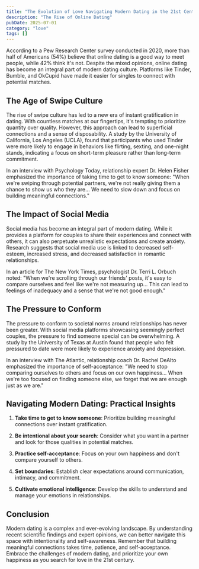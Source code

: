 ```yaml
---
title: "The Evolution of Love Navigating Modern Dating in the 21st Century"
description: "The Rise of Online Dating"
pubDate: 2025-07-01
category: "love"
tags: []
---
```


According to a Pew Research Center survey conducted in 2020, more than half of Americans (54%) believe that online dating is a good way to meet people, while 42% think it's not. Despite the mixed opinions, online dating has become an integral part of modern dating culture. Platforms like Tinder, Bumble, and OkCupid have made it easier for singles to connect with potential matches.

## The Age of Swipe Culture

The rise of swipe culture has led to a new era of instant gratification in dating. With countless matches at our fingertips, it's tempting to prioritize quantity over quality. However, this approach can lead to superficial connections and a sense of disposability. A study by the University of California, Los Angeles (UCLA), found that participants who used Tinder were more likely to engage in behaviors like flirting, sexting, and one-night stands, indicating a focus on short-term pleasure rather than long-term commitment.

In an interview with Psychology Today, relationship expert Dr. Helen Fisher emphasized the importance of taking time to get to know someone: "When we're swiping through potential partners, we're not really giving them a chance to show us who they are... We need to slow down and focus on building meaningful connections."

## The Impact of Social Media

Social media has become an integral part of modern dating. While it provides a platform for couples to share their experiences and connect with others, it can also perpetuate unrealistic expectations and create anxiety. Research suggests that social media use is linked to decreased self-esteem, increased stress, and decreased satisfaction in romantic relationships.

In an article for The New York Times, psychologist Dr. Terri L. Orbuch noted: "When we're scrolling through our friends' posts, it's easy to compare ourselves and feel like we're not measuring up... This can lead to feelings of inadequacy and a sense that we're not good enough."

## The Pressure to Conform

The pressure to conform to societal norms around relationships has never been greater. With social media platforms showcasing seemingly perfect couples, the pressure to find someone special can be overwhelming. A study by the University of Texas at Austin found that people who felt pressured to date were more likely to experience anxiety and depression.

In an interview with The Atlantic, relationship coach Dr. Rachel DeAlto emphasized the importance of self-acceptance: "We need to stop comparing ourselves to others and focus on our own happiness... When we're too focused on finding someone else, we forget that we are enough just as we are."

## Navigating Modern Dating: Practical Insights

1. **Take time to get to know someone**: Prioritize building meaningful connections over instant gratification.

2. **Be intentional about your search**: Consider what you want in a partner and look for those qualities in potential matches.

3. **Practice self-acceptance**: Focus on your own happiness and don't compare yourself to others.

4. **Set boundaries**: Establish clear expectations around communication, intimacy, and commitment.

5. **Cultivate emotional intelligence**: Develop the skills to understand and manage your emotions in relationships.

## Conclusion

Modern dating is a complex and ever-evolving landscape. By understanding recent scientific findings and expert opinions, we can better navigate this space with intentionality and self-awareness. Remember that building meaningful connections takes time, patience, and self-acceptance. Embrace the challenges of modern dating, and prioritize your own happiness as you search for love in the 21st century.